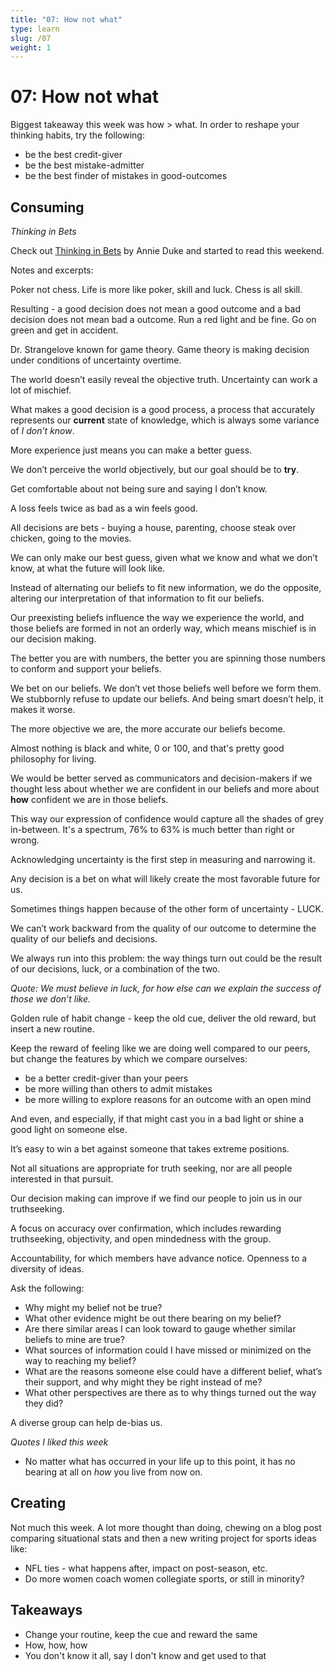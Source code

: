 ```yaml
---
title: "07: How not what"
type: learn
slug: /07
weight: 1
---
```


# 07: How not what 

Biggest takeaway this week was how > what. In order to reshape your thinking habits, try the following: 

- be the best credit-giver
- be the best mistake-admitter
- be the best finder of mistakes in good-outcomes 

## Consuming

*Thinking in Bets*

Check out [Thinking in Bets](https://www.amazon.com/Thinking-Bets-Making-Smarter-Decisions-ebook/dp/B074DG9LQF) by Annie Duke and started to read this weekend. 

Notes and excerpts: 

Poker not chess. Life is more like poker, skill and luck. Chess is all skill.  

Resulting - a good decision does not mean a good outcome and a bad decision does not mean bad a outcome. Run a red light and be fine. Go on green and get in accident. 

Dr. Strangelove known for game theory. Game theory is making decision under conditions of uncertainty overtime. 

The world doesn’t easily reveal the objective truth. Uncertainty can work a lot of mischief.

What makes a good decision is a good process, a process that accurately represents our **current** state of knowledge, which is always some variance of *I don’t know*. 

More experience just means you can make a better guess.  

We don’t perceive the world objectively, but our goal should be to **try**.

Get comfortable about not being sure and saying I don’t know. 

A loss feels twice as bad as a win feels good. 

All decisions are bets - buying a house, parenting, choose steak over chicken, going to the movies. 

We can only make our best guess, given what we know and what we don’t know, at what the future will look like.  

Instead of alternating our beliefs to fit new information, we do the opposite, altering our interpretation of that information to fit our beliefs. 

Our preexisting beliefs influence the way we experience the world, and those beliefs are formed in not an orderly way, which means mischief is in our decision making. 

The better you are with numbers, the better you are spinning those numbers to conform and support your beliefs.  

We bet on our beliefs. We don’t vet those beliefs well before we form them. We stubbornly refuse to update our beliefs. And being smart doesn’t help, it makes it worse. 

The more objective we are, the more accurate our beliefs become. 

Almost nothing is black and white, 0 or 100, and that's pretty good philosophy for living. 

We would be better served as communicators and decision-makers if we thought less about whether we are confident in our beliefs and more about **how** confident we are in those beliefs. 

This way our expression of confidence would capture all the shades of grey in-between. It's a spectrum, 76% to 63% is much better than right or wrong.  

Acknowledging uncertainty is the first step in measuring and narrowing it.  

Any decision is a bet on what will likely create the most favorable future for us.

Sometimes things happen because of the other form of uncertainty - LUCK. 

We can’t work backward from the quality of our outcome to determine the quality of our beliefs and decisions. 

We always run into this problem: the way things turn out could be the result of our decisions, luck, or a combination of the two. 

*Quote: We must believe in luck, for how else can we explain the success of those we don’t like.* 

Golden rule of habit change - keep the old cue, deliver the old reward, but insert a new routine. 

Keep the reward of feeling like we are doing well compared to our peers, but change the features by which we compare ourselves:

- be a better credit-giver than your peers 
- be more willing than others to admit mistakes 
- be more willing to explore reasons for an outcome with an open mind 

And even, and especially, if that might cast you in a bad light or shine a good light on someone else. 

It’s easy to win a bet against someone that takes extreme positions.  

Not all situations are appropriate for truth seeking, nor are all people interested in that pursuit. 

Our decision making can improve if we find our people to join us in our truthseeking.  

A focus on accuracy over confirmation, which includes rewarding truthseeking, objectivity, and open mindedness with the group. 

Accountability, for which members have advance notice. Openness to a diversity of ideas. 

Ask the following:  

- Why might my belief not be true?
- What other evidence might be out there bearing on my belief?
- Are there similar areas I can look toward to gauge whether similar beliefs to mine are true?
- What sources of information could I have missed or minimized on the way to reaching my belief?
- What are the reasons someone else could have a different belief, what’s their support, and why might they be right instead of me?
- What other perspectives are there as to why things turned out the way they did?

A diverse group can help de-bias us. 

*Quotes I liked this week* 

- No matter what has occurred in your life up to this point, it has no bearing at all on *how* you live from now on.

## Creating

Not much this week. A lot more thought than doing, chewing on a blog post comparing situational stats and then a new writing project for sports ideas like: 

- NFL ties - what happens after, impact on post-season, etc. 
- Do more women coach women collegiate sports, or still in minority? 


## Takeaways 

- Change your routine, keep the cue and reward the same
- How, how, how 
- You don't know it all, say I don't know and get used to that 